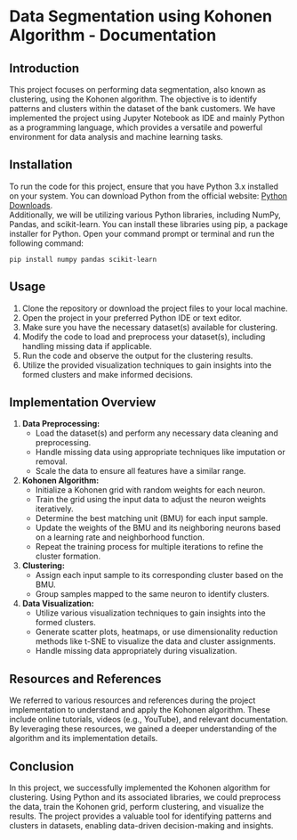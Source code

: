 <!DOCTYPE html>
<html>

<body>
  <h1>Data Segmentation using Kohonen Algorithm - Documentation</h1>

  <h2>Introduction</h2>
  <p>
    This project focuses on performing data segmentation, also known as clustering, using the Kohonen algorithm. The objective is to identify patterns and clusters within the dataset of the bank customers. We have implemented the project using Jupyter Notebook as IDE and mainly Python as a programming language, which provides a versatile and powerful environment for data analysis and machine learning tasks.
  </p>

  <h2>Installation</h2>
  <p>
    To run the code for this project, ensure that you have Python 3.x installed on your system. You can download Python from the official website: <a href="https://www.python.org/downloads/">Python Downloads</a>.
    <br>
    Additionally, we will be utilizing various Python libraries, including NumPy, Pandas, and scikit-learn. You can install these libraries using pip, a package installer for Python. Open your command prompt or terminal and run the following command:
  </p>
  <pre><code>pip install numpy pandas scikit-learn</code></pre>

  <h2>Usage</h2>
  <ol>
    <li>Clone the repository or download the project files to your local machine.</li>
    <li>Open the project in your preferred Python IDE or text editor.</li>
    <li>Make sure you have the necessary dataset(s) available for clustering.</li>
    <li>Modify the code to load and preprocess your dataset(s), including handling missing data if applicable.</li>
    <li>Run the code and observe the output for the clustering results.</li>
    <li>Utilize the provided visualization techniques to gain insights into the formed clusters and make informed decisions.</li>
  </ol>

  <h2>Implementation Overview</h2>
  <ol>
    <li><strong>Data Preprocessing:</strong>
      <ul>
        <li>Load the dataset(s) and perform any necessary data cleaning and preprocessing.</li>
        <li>Handle missing data using appropriate techniques like imputation or removal.</li>
        <li>Scale the data to ensure all features have a similar range.</li>
      </ul>
    </li>
    <li><strong>Kohonen Algorithm:</strong>
      <ul>
        <li>Initialize a Kohonen grid with random weights for each neuron.</li>
        <li>Train the grid using the input data to adjust the neuron weights iteratively.</li>
        <li>Determine the best matching unit (BMU) for each input sample.</li>
        <li>Update the weights of the BMU and its neighboring neurons based on a learning rate and neighborhood function.</li>
        <li>Repeat the training process for multiple iterations to refine the cluster formation.</li>
      </ul>
    </li>
    <li><strong>Clustering:</strong>
      <ul>
        <li>Assign each input sample to its corresponding cluster based on the BMU.</li>
        <li>Group samples mapped to the same neuron to identify clusters.</li>
      </ul>
    </li>
    <li><strong>Data Visualization:</strong>
      <ul>
        <li>Utilize various visualization techniques to gain insights into the formed clusters.</li>
        <li>Generate scatter plots, heatmaps, or use dimensionality reduction methods like t-SNE to visualize the data and cluster assignments.</li>
        <li>Handle missing data appropriately during visualization.</li>
      </ul>
    </li>
  </ol>

  <h2>Resources and References</h2>
  <p>
    We referred to various resources and references during the project implementation to understand and apply the Kohonen algorithm. These include online tutorials, videos (e.g., YouTube), and relevant documentation. By leveraging these resources, we gained a deeper understanding of the algorithm and its implementation details.
  </p>

  <h2>Conclusion</h2>
  <p>
    In this project, we successfully implemented the Kohonen algorithm for clustering. Using Python and its associated libraries, we could preprocess the data, train the Kohonen grid, perform clustering, and visualize the results. The project provides a valuable tool for identifying patterns and clusters in datasets, enabling data-driven decision-making and insights.
  </p>
</body>
</html>
